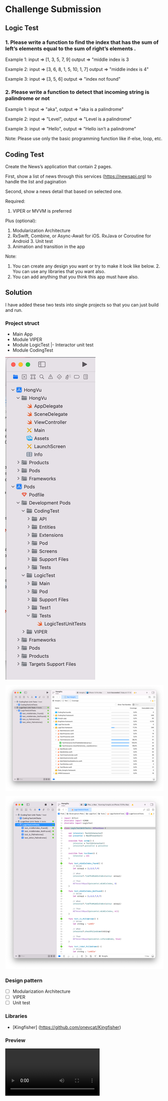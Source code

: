 # Challenge Submission


## Logic Test
### 1. Please write a function to find the index that has the sum of left’s elements equal to the sum of right’s elements .

Example 1: input => [1, 3, 5, 7, 9] output => "middle index is 3

Example 2: input => [3, 6, 8, 1, 5, 10, 1, 7] output => "middle index is 4"

Example 3: input => [3, 5, 6] output => "index not found"


### 2. Please write a function to detect that incoming string is palindrome or not 
Example 1: input => "aka", output => "aka is a palindrome"

Example 2: input => "Level", output => "Level is a palindrome"

Example 3: input => "Hello", output => "Hello isn’t a palindrome"

Note: Please use only the basic programming function like if-else, loop, etc.

## Coding Test
Create the News’s application that contain 2 pages.

First, show a list of news through this services (https://newsapi.org) to handle the list and pagination

Second, show a news detail that based on selected one.

Required:
1. VIPER or MVVM is preferred

Plus (optional):
1. Modularization Architecture
2. RxSwift, Combine, or Async-Await for iOS. RxJava or Coroutine for Android 3. Unit test
4. Animation and transition in the app

Note:
1. You can create any design you want or try to make it look like below. 2. You can use any libraries that you want also.
3. You can add anything that you think this app must have also.

## Solution

I have added these two tests into single projects so that you can just build and run.

### Project struct

- Main App
- Module VIPER
- Module LogicTest
    |- Interactor unit test
- Module CodingTest

![preview](project_struct.png)

![preview](project_unittest_sample.png)

![preview](project_unittest_sample_1.png)


### Design pattern
- [ ] Modularization Architecture
- [ ] VIPER
- [ ] Unit test

### Libraries
- [Kingfisher] (https://github.com/onevcat/Kingfisher)

### Preview

![preview](app_preview.mov)
